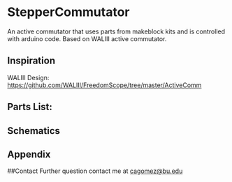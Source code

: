 # StepperCommutator

An active commutator that uses parts from makeblock kits and is controlled with arduino code. Based on WALIII active commutator.

## Inspiration

WALIII Design: 
https://github.com/WALIII/FreedomScope/tree/master/ActiveComm

## Parts List:

## Schematics

## Appendix 


##Contact
Further question contact me at cagomez@bu.edu



